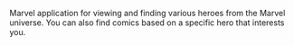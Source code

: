 Marvel application for viewing and finding various heroes from the Marvel universe. 
You can also find comics based on a specific hero that interests you.